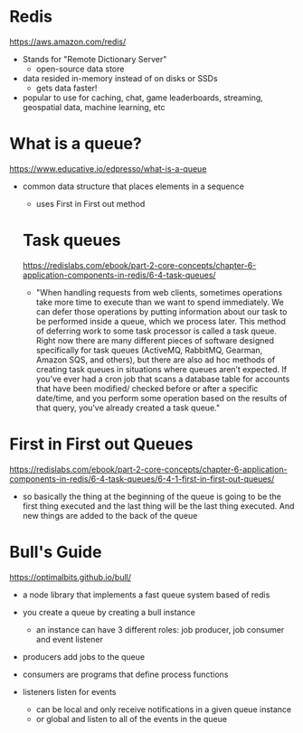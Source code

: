 # Redis
https://aws.amazon.com/redis/

* Stands for "Remote Dictionary Server"
  * open-source data store
* data resided in-memory instead of on disks or SSDs
  * gets data faster!
* popular to use for caching, chat, game leaderboards, streaming, geospatial data, machine learning, etc

# What is a queue?
https://www.educative.io/edpresso/what-is-a-queue

* common data structure that places elements in a sequence
  * uses First in First out method

  # Task queues
  https://redislabs.com/ebook/part-2-core-concepts/chapter-6-application-components-in-redis/6-4-task-queues/

  * "When handling requests from web clients, sometimes operations take more time to
execute than we want to spend immediately. We can defer those operations by putting
information about our task to be performed inside a queue, which we process later.
This method of deferring work to some task processor is called a task queue. Right now
there are many different pieces of software designed specifically for task queues
(ActiveMQ, RabbitMQ, Gearman, Amazon SQS, and others), but there are also ad hoc
methods of creating task queues in situations where queues aren’t expected. If you’ve
ever had a cron job that scans a database table for accounts that have been modified/
checked before or after a specific date/time, and you perform some operation based
on the results of that query, you’ve already created a task queue."

# First in First out Queues
https://redislabs.com/ebook/part-2-core-concepts/chapter-6-application-components-in-redis/6-4-task-queues/6-4-1-first-in-first-out-queues/

* so basically the thing at the beginning of the queue is going to be the first thing executed and the last thing will be the last thing executed. And new things are added to the back of the queue

# Bull's Guide
https://optimalbits.github.io/bull/

* a node library that implements a fast queue system based of redis

* you create a queue by creating a bull instance
  * an instance can have 3 different roles: job producer, job consumer and event listener

* producers add jobs to the queue

* consumers are programs that define process functions

* listeners listen for events
  * can be local and only receive notifications in a given queue instance
  * or global and listen to all of the events in the queue